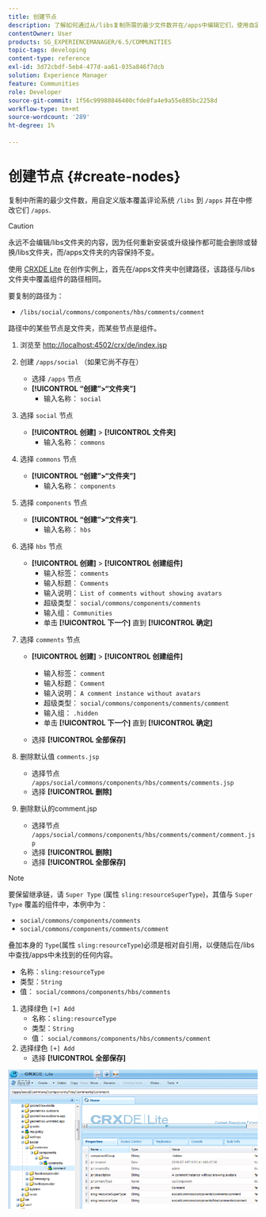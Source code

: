 ```yaml
---
title: 创建节点
description: 了解如何通过从/libs复制所需的最少文件数并在/apps中编辑它们，使用自定义版本覆盖评论系统。
contentOwner: User
products: SG_EXPERIENCEMANAGER/6.5/COMMUNITIES
topic-tags: developing
content-type: reference
exl-id: 3d72cbdf-5eb4-477d-aa61-035a846f7dcb
solution: Experience Manager
feature: Communities
role: Developer
source-git-commit: 1f56c99980846400cfde8fa4e9a55e885bc2258d
workflow-type: tm+mt
source-wordcount: '289'
ht-degree: 1%

---
```


# 创建节点 {#create-nodes}

复制中所需的最少文件数，用自定义版本覆盖评论系统 `/libs` 到 `/apps` 并在中修改它们 `/apps`.

>[!CAUTION]
>
>永远不会编辑/libs文件夹的内容，因为任何重新安装或升级操作都可能会删除或替换/libs文件夹，而/apps文件夹的内容保持不变。

使用 [CRXDE Lite](../../help/sites-developing/developing-with-crxde-lite.md) 在创作实例上，首先在/apps文件夹中创建路径，该路径与/libs文件夹中覆盖组件的路径相同。

要复制的路径为：

* `/libs/social/commons/components/hbs/comments/comment`

路径中的某些节点是文件夹，而某些节点是组件。

1. 浏览至 [http://localhost:4502/crx/de/index.jsp](http://localhost:4502/crx/de/index.jsp)
1. 创建 `/apps/social` （如果它尚不存在）
   * 选择 `/apps` 节点
   * **[!UICONTROL “创建”>“文件夹”]**
      * 输入名称： `social`
1. 选择 `social` 节点
   * **[!UICONTROL 创建]** > **[!UICONTROL 文件夹]**
      * 输入名称： `commons`
1. 选择 `commons` 节点
   * **[!UICONTROL “创建”>“文件夹”]**
      * 输入名称： `components`
1. 选择 `components` 节点
   * **[!UICONTROL “创建”>“文件夹”]**.
      * 输入名称： `hbs`
1. 选择 `hbs` 节点
   * **[!UICONTROL 创建]** > **[!UICONTROL 创建组件]**
      * 输入标签： `comments`
      * 输入标题： `Comments`
      * 输入说明： `List of comments without showing avatars`
      * 超级类型： `social/commons/components/comments`
      * 输入组： `Communities`
      * 单击 **[!UICONTROL 下一个]** 直到 **[!UICONTROL 确定]**
1. 选择 `comments` 节点

   * **[!UICONTROL 创建]** > **[!UICONTROL 创建组件]**

      * 输入标签： `comment`
      * 输入标题： `Comment`
      * 输入说明： `A comment instance without avatars`
      * 超级类型： `social/commons/components/comments/comment`
      * 输入组： `.hidden`
      * 单击 **[!UICONTROL 下一个]** 直到 **[!UICONTROL 确定]**
   * 选择 **[!UICONTROL 全部保存]**
1. 删除默认值 `comments.jsp`
   * 选择节点 `/apps/social/commons/components/hbs/comments/comments.jsp`
   * 选择 **[!UICONTROL 删除]**
1. 删除默认的comment.jsp
   * 选择节点 `/apps/social/commons/components/hbs/comments/comment/comment.jsp`
   * 选择 **[!UICONTROL 删除]**
   * 选择 **[!UICONTROL 全部保存]**

>[!NOTE]
>
>要保留继承链，请 `Super Type` (属性 `sling:resourceSuperType`)，其值与 `Super Type` 覆盖的组件中，本例中为：
>
>* `social/commons/components/comments`
>* `social/commons/components/comments/comment`

叠加本身的 `Type`(属性 `sling:resourceType`)必须是相对自引用，以便随后在/libs中查找/apps中未找到的任何内容。
* 名称：`sling:resourceType`
* 类型：`String`
* 值： `social/commons/components/hbs/comments`

1. 选择绿色 `[+] Add`
   * 名称：`sling:resourceType`
   * 类型：`String`
   * 值： `social/commons/components/hbs/comments/comment`
1. 选择绿色 `[+] Add`
   * 选择 **[!UICONTROL 全部保存]**

![create-nodes](assets/create-nodes.png)
